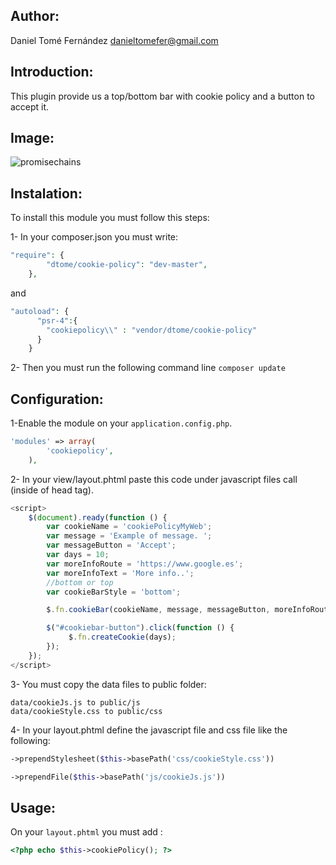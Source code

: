 Author:
-------

Daniel Tomé Fernández <danieltomefer@gmail.com>


Introduction:
-------------

This plugin provide us a top/bottom bar with cookie policy and a button to accept it.

Image:
------
![promisechains](https://cloud.githubusercontent.com/assets/7501990/9856217/a91cf01c-5b13-11e5-8046-8961bf9dac9d.PNG)

Instalation:
------------
To install this module you must follow this steps:

1- In your composer.json you must write:

```php
"require": {
        "dtome/cookie-policy": "dev-master",
    },
```

and

```php
"autoload": {
      "psr-4":{
        "cookiepolicy\\" : "vendor/dtome/cookie-policy"
      }
    }
```

2- Then you must run the following command line `composer update`



Configuration:
-------------
1-Enable the module on your `application.config.php`.

```php
'modules' => array(
        'cookiepolicy',
    ),
```

2- In your view/layout.phtml paste this code under javascript files call (inside of head tag).

```javascript
<script>
    $(document).ready(function () {
        var cookieName = 'cookiePolicyMyWeb';
        var message = 'Example of message. ';
        var messageButton = 'Accept';
        var days = 10;
        var moreInfoRoute = 'https://www.google.es';
        var moreInfoText = 'More info..';
        //bottom or top
        var cookieBarStyle = 'bottom';

        $.fn.cookieBar(cookieName, message, messageButton, moreInfoRoute, moreInfoText, cookieBarStyle);

        $("#cookiebar-button").click(function () {
             $.fn.createCookie(days);
        });
    });
</script>
```

3- You must copy the data files to public folder:

    data/cookieJs.js to public/js
    data/cookieStyle.css to public/css


4- In your layout.phtml define the javascript file and css file like the following:

```php
->prependStylesheet($this->basePath('css/cookieStyle.css'))

->prependFile($this->basePath('js/cookieJs.js'))
```

Usage:
------

On your `layout.phtml` you must add :

```php
<?php echo $this->cookiePolicy(); ?>
```
